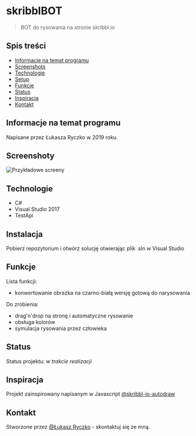 # skribblBOT
> BOT do rysowania na stronie skribbl.io

## Spis treści
* [Informacje na temat programu](#Informacje-na-temat-programu)
* [Screenshots](#screenshoty)
* [Technologie](#technologie)
* [Setup](#setup)
* [Funkcje](#funkcje)
* [Status](#status)
* [Inspiracja](#inspiracja)
* [Kontakt](#kontakt)

## Informacje na temat programu
Napisane przez Łukasza Ryczko w 2019 roku.

## Screenshoty
![Przykładowe screeny](https://i.imgur.com/sXmJivb.png)

## Technologie
* C#
* Visual Studio 2017
* TestApi

## Instalacja
Pobierz repozytorium i otwórz solucję otwierając plik .sln w Visual Studio

## Funkcje
Lista funkcji:
* konwertowanie obrazka na czarno-białą wersję gotową do narysowania

Do zrobienia:
* drag'n'drop na stronę i automatyczne rysowanie
* obsługa kolorów
* symulacja rysowania przez człowieka

## Status
Status projektu: _w trakcie realizacji_

## Inspiracja
Projekt zainspirowany napisanym w Javascript [@skribbl-io-autodraw](https://github.com/galehouse5/skribbl-io-autodraw)

## Kontakt
Stworzone przez [@Łukasz Ryczko](lukaszryczko02@gmail.com) - skontaktuj się ze mną.
